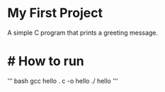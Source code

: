 # My First Project
A simple C program that prints a greeting message.
# # How to run
‘‘‘ bash
gcc hello . c -o hello
./ hello
‘‘‘